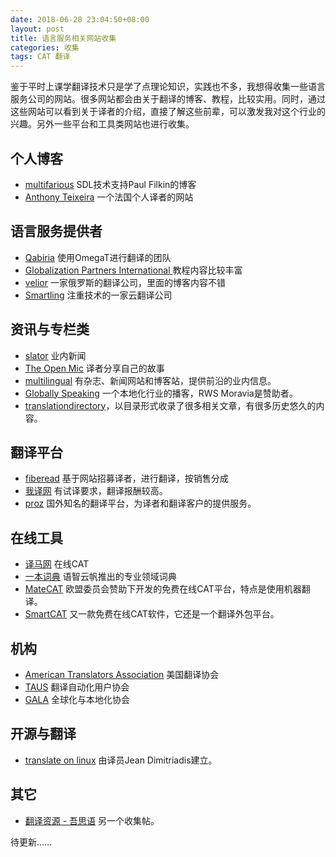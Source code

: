```yaml
---
date: 2018-06-28 23:04:50+08:00
layout: post
title: 语言服务相关网站收集
categories: 收集
tags: CAT 翻译
---
```


鉴于平时上课学翻译技术只是学了点理论知识，实践也不多，我想得收集一些语言服务公司的网站。很多网站都会由关于翻译的博客、教程，比较实用。同时，通过这些网站可以看到关于译者的介绍，直接了解这些前辈，可以激发我对这个行业的兴趣。另外一些平台和工具类网站也进行收集。

## 个人博客

* [multifarious](https://multifarious.filkin.com/) SDL技术支持Paul Filkin的博客
* [Anthony Teixeira](https://www.at-it-translator.com/) 一个法国个人译者的网站

## 语言服务提供者

* [Qabiria](https://qabiria.com/en/) 使用OmegaT进行翻译的团队
* [Globalization Partners International ](http://www.globalizationpartners.com/) 教程内容比较丰富
* [velior](https://www.velior.ru/blog/) 一家俄罗斯的翻译公司，里面的博客内容不错
* [Smartling](https://www.smartling.com) 注重技术的一家云翻译公司

## 资讯与专栏类

* [slator](https://slator.com/) 业内新闻
* [The Open Mic](https://theopenmic.co) 译者分享自己的故事
* [multilingual](https://multilingual.com/) 有杂志、新闻网站和博客站，提供前沿的业内信息。
* [Globally Speaking](https://www.globallyspeakingradio.com/) 一个本地化行业的播客，RWS Moravia是赞助者。
* [translationdirectory](https://www.translationdirectory.com/)，以目录形式收录了很多相关文章，有很多历史悠久的内容。

## 翻译平台

* [fiberead](https://fiberead.com) 基于网站招募译者，进行翻译，按销售分成
* [我译网](https://www.wiitrans.cn) 有试译要求，翻译报酬较高。
* [proz](https://www.proz.com/) 国外知名的翻译平台，为译者和翻译客户的提供服务。

## 在线工具

* [译马网](http://www.jeemaa.com) 在线CAT
* [一本词典](http://onedict.com) 语智云帆推出的专业领域词典
* [MateCAT](https://www.matecat.com/) 欧盟委员会赞助下开发的免费在线CAT平台，特点是使用机器翻译。
* [SmartCAT](https://www.smartcat.ai/) 又一款免费在线CAT软件，它还是一个翻译外包平台。


## 机构

* [American Translators Association](http://www.atanet.org/) 美国翻译协会
* [TAUS](https://www.taus.net) 翻译自动化用户协会
* [GALA](https://www.gala-global.org/) 全球化与本地化协会

## 开源与翻译

* [translate on linux](https://translateonlinux.org/) 由译员Jean Dimitriadis建立。

## 其它

* [翻译资源 - 吾思语](https://www.cnblogs.com/sbxlm/p/3542257.html) 另一个收集帖。


待更新……